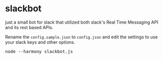 # slackbot

just a small bot for slack that utilized both slack's Real Time Messaging
API and its rest based APIs.

Rename the ``config.sample.json`` to ``config.json`` and edit the settings to
use your slack keys and other options.

<pre>
node --harmony slackbot.js
</pre>